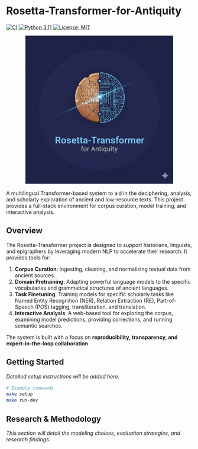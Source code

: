 # Rosetta-Transformer-for-Antiquity
[![CI](https://github.com/AyhamJo7/Rosetta-Transformer-for-Antiquity/actions/workflows/ci.yml/badge.svg)](https://github.com/AyhamJo7/Rosetta-Transformer-for-Antiquity/actions/workflows/ci.yml)
[![Python 3.11](https://img.shields.io/badge/python-3.11-blue.svg)](https://www.python.org/downloads/)
[![License: MIT](https://img.shields.io/badge/License-MIT-yellow.svg)](https://opensource.org/licenses/MIT)

<p align="center">
  <img src="rosetta/Rosetta-Transformer-for-Antiquity.png" alt="Rosetta-Transformer-for-Antiquity Logo" width="400"/>
</p>

A multilingual Transformer-based system to aid in the deciphering, analysis, and scholarly exploration of ancient and low-resource texts. This project provides a full-stack environment for corpus curation, model training, and interactive analysis.

## Overview

The Rosetta-Transformer project is designed to support historians, linguists, and epigraphers by leveraging modern NLP to accelerate their research. It provides tools for:

1.  **Corpus Curation**: Ingesting, cleaning, and normalizing textual data from ancient sources.
2.  **Domain Pretraining**: Adapting powerful language models to the specific vocabularies and grammatical structures of ancient languages.
3.  **Task Finetuning**: Training models for specific scholarly tasks like Named Entity Recognition (NER), Relation Extraction (RE), Part-of-Speech (POS) tagging, transliteration, and translation.
4.  **Interactive Analysis**: A web-based tool for exploring the corpus, examining model predictions, providing corrections, and running semantic searches.

The system is built with a focus on **reproducibility, transparency, and expert-in-the-loop collaboration**.

## Getting Started

*Detailed setup instructions will be added here.*

```bash
# Example commands
make setup
make run-dev
```

## Research & Methodology

*This section will detail the modeling choices, evaluation strategies, and research findings.*
